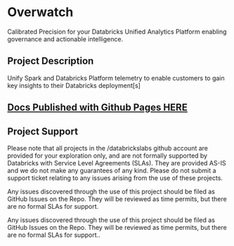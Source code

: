 # Overwatch
Calibrated Precision for your Databricks Unified Analytics Platform enabling governance and actionable intelligence.

## Project Description
Unify Spark and Databricks Platform telemetry to enable customers to gain key insights to their Databricks
deployment[s]

## [Docs Published with Github Pages HERE](https://databrickslabs.github.io/overwatch/)

## Project Support
Please note that all projects in the /databrickslabs github account are provided for your exploration only, and are not formally supported by Databricks with Service Level Agreements (SLAs).  They are provided AS-IS and we do not make any guarantees of any kind.  Please do not submit a support ticket relating to any issues arising from the use of these projects.

Any issues discovered through the use of this project should be filed as GitHub Issues on the Repo.  They will be reviewed as time permits, but there are no formal SLAs for support.


Any issues discovered through the use of this project should be filed as GitHub Issues on the Repo.  They will be reviewed as time permits, but there are no formal SLAs for support..
